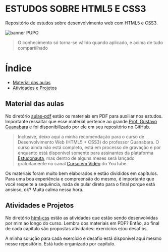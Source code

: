 # ESTUDOS SOBRE HTML5 E CSS3
 Repositório de estudos sobre desenvolvimento web com HTML5 e CSS3.

 ![banner PUPO](https://pulpo-site-3tduojw3tlwg6yqrnax.netdna-ssl.com/wp-content/uploads/2018/02/boxworks-2016-box-and-ibm-team-up-on-workflow-automation-wit_x1eh.640-640x321.jpg)

> O conhecimento só torna-se válido quando aplicado, e acima de tudo compartilhado 

# Índice

- [Material das aulas](https://github.com/beatrizflorenccio/Studies-html-css/tree/master/aulas-pdf)
- [Atividades e Projetos](https://github.com/beatrizflorenccio/Studies-html-css/tree/master/html-css)


## Material das aulas

No diretório [aulas-pdf](https://github.com/beatrizflorenccio/Studies-html-css/tree/master/aulas-pdf) estão os materiais em PDF para auxiliar nos estudos. Importante ressaltar que esse material pertence ao grande [Prof. Gustavo Guanabara]() e foi disponibilizado por ele em seu repositório no GitHub. 

> Inclusive, deixo aqui a minha recomendação para o curso de Desenvolvimento Web (HTML5 + CSS3) do professor Guanabara. O curso ainda não está completo, está em processo de gravação e por enquanto está disponível somente para assinantes da plataforma [Estudonauta](), mas dentro de alguns meses será lançado gratuitamente no canal [Curso em Video]() do YouTube.

Os materiais foram muito bem elaborados e estão divididos em capítulos. Para uma boa experiência e compreensão do mesmo, é importante que você respeite a sequência, nada de pular direto para o final porque está ansioso, ok? Muita calma nessa hora.

## Atividades e Projetos

No diretório [html-css](https://github.com/beatrizflorenccio/Studies-html-css/tree/master/html-css) estão as atividades que estão sendo desenvolvidas por mim ao longo do curso. Lembra dos materiais em PDF? Então, ao final de cada capítulo são propostas atividades: exercícios e/ou desafios.

A minha solução para cada exercício e desafio está disponível aqui mesmo nesse repositório. Está tudo organizado por capítulo.

